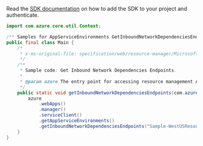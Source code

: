 Read the [SDK documentation](https://github.com/Azure/azure-sdk-for-java/blob/azure-resourcemanager_2.12.0/sdk/resourcemanager/azure-resourcemanager/README.md) on how to add the SDK to your project and authenticate.

```java
import com.azure.core.util.Context;

/** Samples for AppServiceEnvironments GetInboundNetworkDependenciesEndpoints. */
public final class Main {
    /*
     * x-ms-original-file: specification/web/resource-manager/Microsoft.Web/stable/2021-03-01/examples/GetInboundNetworkDependenciesEndpoints.json
     */
    /**
     * Sample code: Get Inbound Network Dependencies Endpoints.
     *
     * @param azure The entry point for accessing resource management APIs in Azure.
     */
    public static void getInboundNetworkDependenciesEndpoints(com.azure.resourcemanager.AzureResourceManager azure) {
        azure
            .webApps()
            .manager()
            .serviceClient()
            .getAppServiceEnvironments()
            .getInboundNetworkDependenciesEndpoints("Sample-WestUSResourceGroup", "SampleAse", Context.NONE);
    }
}
```

